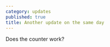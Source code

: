 ```yaml
---
category: updates
published: true
title: Another update on the same day
---
```


Does the counter work?